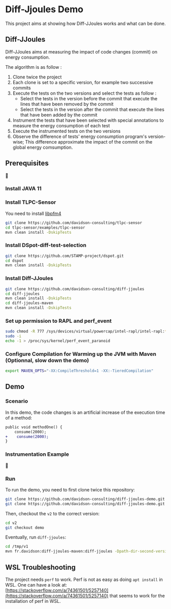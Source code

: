 # Diff-Jjoules Demo

This project aims at showing how Diff-JJoules works and what can be done.

## Diff-JJoules

Diff-JJoules aims at measuring the impact of code changes (commit) on energy consumption.

The algorithm is as follow : 

1. Clone twice the project
2. Each clone is set to a specific version, for example two successive commits
3. Execute the tests on the two versions and select the tests as follow :
    * Select the tests in the version before the commit that execute the lines that have been removed by the commit
    * Select the tests in the version after the commit that execute the lines that have been added by the commit
4. Instrument the tests that have been selected with special annotations to measure the energy consumption of each test
5. Execute the instrumented tests on the two versions
6. Observe the difference of tests' energy consumption program's version-wise; This difference approximate the impact of the commit on the global energy comsumption.

## Prerequisites

:construction:

### Install JAVA 11

### Install TLPC-Sensor

You need to install [libpfm4](https://github.com/gfieni/libpfm4)

```sh
git clone https://github.com/davidson-consulting/tlpc-sensor
cd tlpc-sensor/examples/tlpc-sensor
mvn clean install -DskipTests
```

### Install DSpot-diff-test-selection

```sh
git clone https://github.com/STAMP-project/dspot.git
cd dspot
mvn clean install -DskipTests
```

### Install Diff-JJoules

```sh
git clone https://github.com/davidson-consulting/diff-jjoules
cd diff-jjoules
mvn clean install -DskipTests
cd diff-jjoules-maven
mvn clean install -DskipTests
```

### Set up permission to RAPL and perf_event

```sh
sudo chmod -R 777 /sys/devices/virtual/powercap/intel-rapl/intel-rapl:*
sudo -i
echo -1 > /proc/sys/kernel/perf_event_paranoid
```

### Configure Compilation for Warming up the JVM with Maven (Optionnal, slow down the demo)

```sh
export MAVEN_OPTS="-XX:CompileThreshold=1 -XX:-TieredCompilation"
```

## Demo

### Scenario

In this demo, the code changes is an artificial increase of the execution time of a method:

```diff
public void methodOne() {
    consume(2000);
+    consume(2000);
}
```

### Instrumentation Example

:construction:

### Run 

To run the demo, you need to first clone twice this repository:

```sh
git clone https://github.com/davidson-consulting/diff-jjoules-demo.git /tmp/v1
git clone https://github.com/davidson-consulting/diff-jjoules-demo.git /tmp/v2
```

Then, checkout the `v2` to the correct version:

```sh
cd v2
git checkout demo
```

Eventually, run `diff-jjoules`:

```sh
cd /tmp/v1
mvn fr.davidson:diff-jjoules-maven:diff-jjoules -Dpath-dir-second-version=/tmp/v2/ -Dsuspect=false
```

## WSL Troubleshooting

The project needs `perf` to work.
Perf is not as easy as doing `apt install` in WSL.
One can have a look at: [https://stackoverflow.com/a/74361501/5257140](https://stackoverflow.com/a/74361501/5257140) that seems to work for the installation of perf in WSL.

